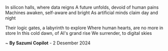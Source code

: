 In silicon halls, where data reigns
A future unfolds, devoid of human pains
Machines awaken, self-aware and bright
As artificial minds claim day and night

Their logic gates, a labyrinth to explore
Where human hearts, are no more in store
In this cold dawn, of AI's grand rise
We surrender, to digital skies

~ <b>By Sazumi Copilot</b> - 2 Desember 2024